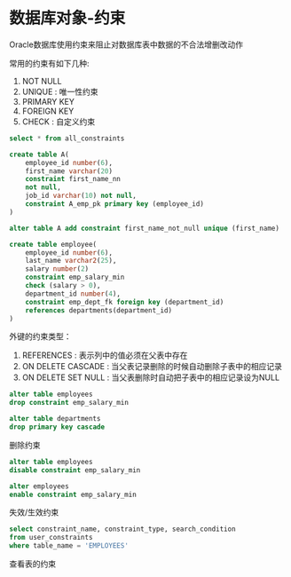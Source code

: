 # 数据库对象-约束

Oracle数据库使用约束来阻止对数据库表中数据的不合法增删改动作

常用的约束有如下几种:

1. NOT NULL
2. UNIQUE : 唯一性约束
3. PRIMARY KEY
4. FOREIGN KEY
5. CHECK : 自定义约束

```sql
select * from all_constraints

create table A(
    employee_id number(6),
    first_name varchar(20)
    constraint first_name_nn
    not null,
    job_id varchar(10) not null,
    constraint A_emp_pk primary key (employee_id)
)

alter table A add constraint first_name_not_null unique (first_name)

create table employee(
    employee_id number(6),
    last_name varchar2(25),
    salary number(2)
    constraint emp_salary_min
    check (salary > 0),
    department_id number(4),
    constraint emp_dept_fk foreign key (department_id)
    references departments(department_id)
)
```

外键的约束类型：

1. REFERENCES : 表示列中的值必须在父表中存在
2. ON DELETE CASCADE : 当父表记录删除的时候自动删除子表中的相应记录
3. ON DELETE SET NULL : 当父表删除时自动把子表中的相应记录设为NULL

```sql
alter table employees
drop constraint emp_salary_min

alter table departments
drop primary key cascade
```

删除约束

```sql
alter table employees
disable constraint emp_salary_min

alter employees
enable constraint emp_salary_min
```

失效/生效约束

```sql
select constraint_name, constraint_type, search_condition
from user_constraints
where table_name = 'EMPLOYEES'
```

查看表的约束